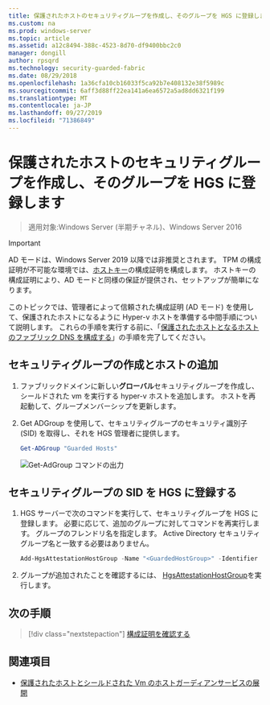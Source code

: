 ```yaml
---
title: 保護されたホストのセキュリティグループを作成し、そのグループを HGS に登録します
ms.custom: na
ms.prod: windows-server
ms.topic: article
ms.assetid: a12c8494-388c-4523-8d70-df9400bbc2c0
manager: dongill
author: rpsqrd
ms.technology: security-guarded-fabric
ms.date: 08/29/2018
ms.openlocfilehash: 1a36cfa10cb16033f5ca92b7e408132e38f5989c
ms.sourcegitcommit: 6aff3d88ff22ea141a6ea6572a5ad8dd6321f199
ms.translationtype: MT
ms.contentlocale: ja-JP
ms.lasthandoff: 09/27/2019
ms.locfileid: "71386849"
---
```

# <a name="create-a-security-group-for-guarded-hosts-and-register-the-group-with-hgs"></a>保護されたホストのセキュリティグループを作成し、そのグループを HGS に登録します

>適用対象:Windows Server (半期チャネル)、Windows Server 2016

>[!IMPORTANT]
>AD モードは、Windows Server 2019 以降では非推奨とされます。 TPM の構成証明が不可能な環境では、[ホストキー](guarded-fabric-initialize-hgs-key-mode.md)の構成証明を構成します。 ホストキーの構成証明により、AD モードと同様の保証が提供され、セットアップが簡単になります。 


このトピックでは、管理者によって信頼された構成証明 (AD モード) を使用して、保護されたホストになるように Hyper-v ホストを準備する中間手順について説明します。 これらの手順を実行する前に、「[保護されたホストとなるホストのファブリック DNS を構成する](guarded-fabric-configuring-fabric-dns-ad.md)」の手順を完了してください。


## <a name="create-a-security-group-and-add-hosts"></a>セキュリティグループの作成とホストの追加

1. ファブリックドメインに新しい**グローバル**セキュリティグループを作成し、シールドされた vm を実行する hyper-v ホストを追加します。 ホストを再起動して、グループメンバーシップを更新します。

2. Get ADGroup を使用して、セキュリティグループのセキュリティ識別子 (SID) を取得し、それを HGS 管理者に提供します。 

    ```powershell
    Get-ADGroup "Guarded Hosts"
    ```

    ![Get-AdGroup コマンドの出力](../media/Guarded-Fabric-Shielded-VM/guarded-host-get-adgroup.png)

## <a name="register-the-sid-of-the-security-group-with-hgs"></a>セキュリティグループの SID を HGS に登録する  

1. HGS サーバーで次のコマンドを実行して、セキュリティグループを HGS に登録します。 
   必要に応じて、追加のグループに対してコマンドを再実行します。 
   グループのフレンドリ名を指定します。 
   Active Directory セキュリティグループ名と一致する必要はありません。 

   ```powershell
   Add-HgsAttestationHostGroup -Name "<GuardedHostGroup>" -Identifier "<SID>"
   ```

2. グループが追加されたことを確認するには、 [HgsAttestationHostGroup](https://technet.microsoft.com/library/mt652172.aspx)を実行します。 

## <a name="next-step"></a>次の手順

> [!div class="nextstepaction"]
> [構成証明を確認する](guarded-fabric-confirm-hosts-can-attest-successfully.md)


## <a name="see-also"></a>関連項目

- [保護されたホストとシールドされた Vm のホストガーディアンサービスの展開](guarded-fabric-deploying-hgs-overview.md)
